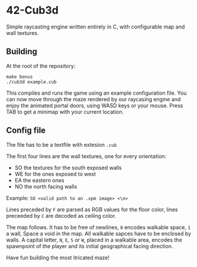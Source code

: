 # 42-Cub3d
Simple raycasting engine written entirely in C, with configurable map and wall textures.


## Building
At the root of the repository:

```
make bonus
./cub3d example.cub
```

This compiles and runs the game using an example configuration file.
You can now move through the maze rendered by our raycasing engine and enjoy the animated portal doors, using WASD keys or your mouse.
Press TAB to get a minimap with your current location.

## Config file

The file has to be a textfile with extesion ```.cub```

The first four lines are the wall textures, one for every orientation:
* SO the textures for the south exposed walls
* WE for the ones exposed to west
* EA the eastern ones
* NO the north facing walls

Example:
```SO <valid path to an .xpm image> <\n> ```

Lines preceded by ```F``` are parsed as RGB values for the floor color, lines preceeded by ```C``` are decoded as ceiling color.

The map follows. It has to be free of newlines, ```0``` encodes walkable space, ```1``` a wall, Space a void in the map. All walkable sapces have to be enclosed by walls.
A capital letter, ```N```, ```E```, ```S``` or ```W```, placed in a walkable area, encodes the spawnpoint of the player and its initial geographical facing direction.

Have fun building the most itricated maze!
